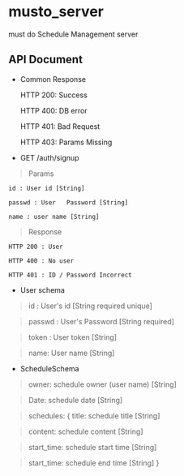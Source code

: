 # musto_server
must do Schedule Management server

## API Document

* Common Response

    HTTP 200: Success

    HTTP 400: DB error

    HTTP 401: Bad Request

    HTTP 403: Params Missing

* GET /auth/signup

> Params

    id : User id [String]

    passwd : User   Password [String]
    
    name : user name [String]

> Response

    HTTP 200 : User

    HTTP 400 : No user

    HTTP 401 : ID / Password Incorrect

* User schema

> id : User's id [String required unique]

> passwd : User's Password [String required]

> token : User token [String]

> name: User name [String]



* ScheduleSchema

 > owner: schedule owner (user name) [String] 
 
 > Date: schedule date [String] 
 
 > schedules: {
   > title: schedule title [String] 
   
   > content: schedule content [String] 
   
   > start_time: schedule start time [String] 
   
   > start_time: schedule end time [String] 
 }
 
